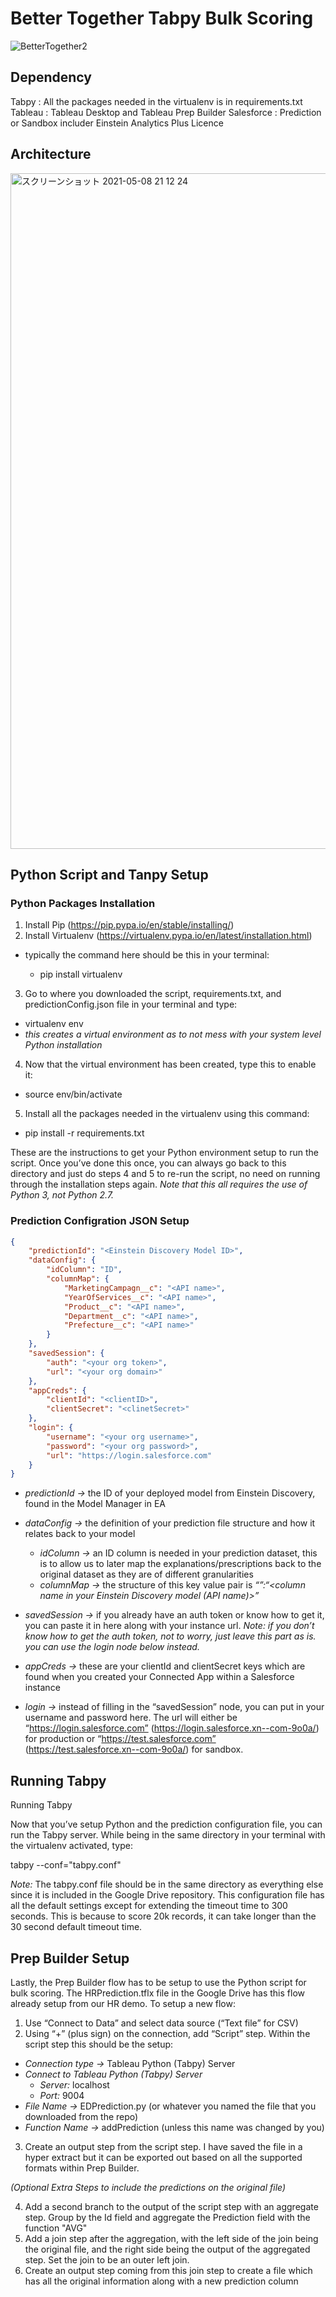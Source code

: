 # Better Together Tabpy Bulk Scoring
![BetterTogether2](https://user-images.githubusercontent.com/39613850/117526263-ff04f100-affe-11eb-9494-11cb48282306.gif)


## Dependency
Tabpy : All the packages needed in the virtualenv is in requirements.txt
Tableau : Tableau Desktop and Tableau Prep Builder
Salesforce : Prediction or Sandbox includer Einstein Analytics Plus Licence
## Architecture
<img width="1081" alt="スクリーンショット 2021-05-08 21 12 24" src="https://user-images.githubusercontent.com/39613850/117538637-187b5c80-b042-11eb-82ea-d969eb06ef04.png">

## Python Script and Tanpy Setup
### Python Packages Installation
1) Install Pip (https://pip.pypa.io/en/stable/installing/)
2) Install Virtualenv (https://virtualenv.pypa.io/en/latest/installation.html)

* typically the command here should be this in your terminal:

    * pip install virtualenv

3) Go to where you downloaded the script, requirements.txt, and predictionConfig.json file in your terminal and type:

* virtualenv env
* *this creates a virtual environment as to not mess with your system level Python installation*

4) Now that the virtual environment has been created, type this to enable it:

* source env/bin/activate

5) Install all the packages needed in the virtualenv using this command:

* pip install -r requirements.txt

These are the instructions to get your Python environment setup to run the script. Once you’ve done this once, you can always go back to this directory and just do steps 4 and 5 to re-run the script, no need on running through the installation steps again. *Note that this all requires the use of Python 3, not Python 2.7.*

### Prediction Configration JSON Setup

```predictionConfig.json
{
    "predictionId": "<Einstein Discovery Model ID>",
    "dataConfig": {
        "idColumn": "ID",
        "columnMap": {
            "MarketingCampagn__c": "<API name>",
            "YearOfServices__c": "<API name>",
            "Product__c": "<API name>",
            "Department__c": "<API name>",
            "Prefecture__c": "<API name>"
        }
    },
    "savedSession": {
        "auth": "<your org token>",
        "url": "<your org domain>"
    },
    "appCreds": {
        "clientId": "<clientID>",
        "clientSecret": "<clinetSecret>"
    },
    "login": {
        "username": "<your org username>",
        "password": "<your org password>",
        "url": "https://login.salesforce.com"
    }
}

```


* *predictionId →* the ID of your deployed model from Einstein Discovery, found in the Model Manager in EA
* *dataConfig →* the definition of your prediction file structure and how it relates back to your model
    * *idColumn →* an ID column is needed in your prediction dataset, this is to allow us to later map the explanations/prescriptions back to the original dataset as they are of different granularities
    * *columnMap →* the structure of this key value pair is *“<column name in predictions dataset>”:“<column name in your Einstein Discovery model (API name)>”*


* *savedSession →* if you already have an auth token or know how to get it, you can paste it in here along with your instance url. *Note: if you don’t know how to get the auth token, not to worry, just leave this part as is. you can use the login node below instead.*
* *appCreds →* these are your clientId and clientSecret keys which are found when you created your Connected App within a Salesforce instance
* *login →* instead of filling in the “savedSession” node, you can put in your username and password here. The url will either be “https://login.salesforce.com” (https://login.salesforce.xn--com-9o0a/) for production or “https://test.salesforce.com” (https://test.salesforce.xn--com-9o0a/) for sandbox. 

## Running Tabpy
Running Tabpy

Now that you’ve setup Python and the prediction configuration file, you can run the Tabpy server. While being in the same directory in your terminal with the virtualenv activated, type:

tabpy --conf="tabpy.conf"

*Note:* The tabpy.conf file should be in the same directory as everything else since it is included in the Google Drive repository. This configuration file has all the default settings except for extending the timeout time to 300 seconds. This is because to score 20k records, it can take longer than the 30 second default timeout time. 

## Prep Builder Setup
Lastly, the Prep Builder flow has to be setup to use the Python script for bulk scoring. The HRPrediction.tflx file in the Google Drive has this flow already setup from our HR demo. To setup a new flow:

1) Use “Connect to Data” and select data source (“Text file” for CSV)
2) Using “+” (plus sign) on the connection, add “Script” step. Within the script step this should be the setup:

* *Connection type →* Tableau Python (Tabpy) Server
* *Connect to Tableau Python (Tabpy) Server*
    * *Server:* localhost
    * *Port:* 9004
* *File Name →* EDPrediction.py (or whatever you named the file that you downloaded from the repo)
* *Function Name →* addPrediction (unless this name was changed by you)

3) Create an output step from the script step. I have saved the file in a hyper extract but it can be exported out based on all the supported formats within Prep Builder.

*(Optional Extra Steps to include the predictions on the original file)*

4) Add a second branch to the output of the script step with an aggregate step. Group by the Id field and aggregate the Prediction field with the function "AVG"
6) Add a join step after the aggregation, with the left side of the join being the original file, and the right side being the output of the aggregated step. Set the join to be an outer left join.
7) Create an output step coming from this join step to create a file which has all the original information along with a new prediction column
